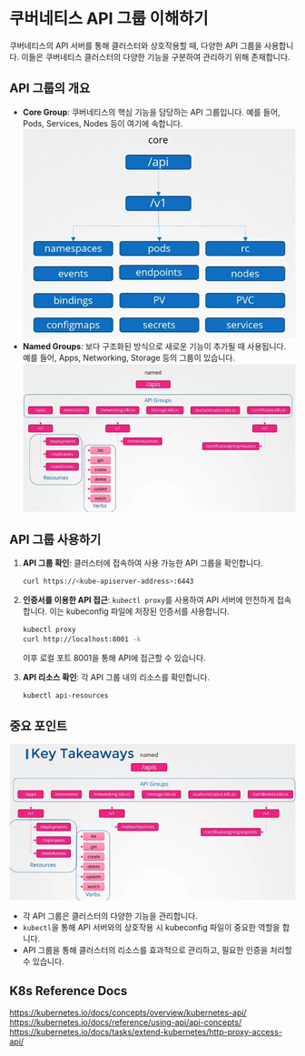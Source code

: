 # 쿠버네티스 API 그룹 이해하기

쿠버네티스의 API 서버를 통해 클러스터와 상호작용할 때, 다양한 API 그룹을 사용합니다. 이들은 쿠버네티스 클러스터의 다양한 기능을 구분하여 관리하기 위해 존재합니다.

## API 그룹의 개요

- **Core Group**: 쿠버네티스의 핵심 기능을 담당하는 API 그룹입니다. 예를 들어, Pods, Services, Nodes 등이 여기에 속합니다.
  ![](2024-04-12-22-30-52.png)
- **Named Groups**: 보다 구조화된 방식으로 새로운 기능이 추가될 때 사용됩니다. 예를 들어, Apps, Networking, Storage 등의 그룹이 있습니다.
  ![](2024-04-12-22-31-01.png)

## API 그룹 사용하기

1. **API 그룹 확인**: 클러스터에 접속하여 사용 가능한 API 그룹을 확인합니다.

   ```bash
   curl https://<kube-apiserver-address>:6443
   ```

2. **인증서를 이용한 API 접근**: `kubectl proxy`를 사용하여 API 서버에 안전하게 접속합니다. 이는 kubeconfig 파일에 저장된 인증서를 사용합니다.

   ```bash
   kubectl proxy
   curl http://localhost:8001 -k
   ```

   이후 로컬 포트 8001을 통해 API에 접근할 수 있습니다.

3. **API 리소스 확인**: 각 API 그룹 내의 리소스를 확인합니다.
   ```bash
   kubectl api-resources
   ```

## 중요 포인트

![](2024-04-12-22-30-32.png)

- 각 API 그룹은 클러스터의 다양한 기능을 관리합니다.
- `kubectl`을 통해 API 서버와의 상호작용 시 kubeconfig 파일이 중요한 역할을 합니다.
- API 그룹을 통해 클러스터의 리소스를 효과적으로 관리하고, 필요한 인증을 처리할 수 있습니다.

## K8s Reference Docs

https://kubernetes.io/docs/concepts/overview/kubernetes-api/
https://kubernetes.io/docs/reference/using-api/api-concepts/
https://kubernetes.io/docs/tasks/extend-kubernetes/http-proxy-access-api/

